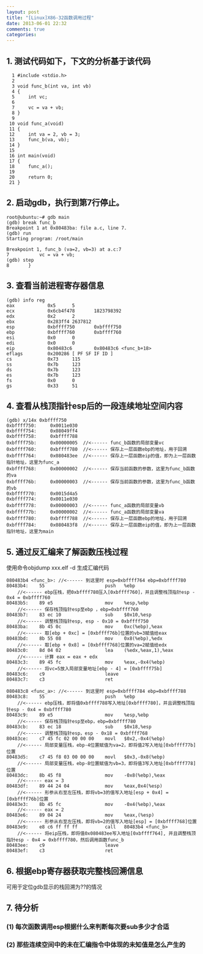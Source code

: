 ```yaml
---
layout: post
title: "[Linux]X86-32函数调用过程"
date: 2013-06-01 22:32
comments: true
categories: 
---
```

## 1. 测试代码如下，下文的分析基于该代码
	  1 #include <stdio.h>
	  2
	  3 void func_b(int va, int vb)
	  4 {
	  5     int vc;
	  6
	  7     vc = va + vb;
	  8 }
	  9
	 10 void func_a(void)
	 11 {
	 12     int va = 2, vb = 3;
	 13     func_b(va, vb);
	 14 }
	 15
	 16 int main(void)
	 17 {
	 18     func_a();
	 19
	 20     return 0;
	 21 }

## 2. 启动gdb，执行到第7行停止。
	root@ubuntu:~# gdb main
	(gdb) break func_b
	Breakpoint 1 at 0x80483ba: file a.c, line 7.
	(gdb) run
	Starting program: /root/main

	Breakpoint 1, func_b (va=2, vb=3) at a.c:7
	7           vc = va + vb;
	(gdb) step
	8       }

## 3. 查看当前进程寄存器信息
	(gdb) info reg  
	eax            0x5      5
	ecx            0x6cb4f478       1823798392
	edx            0x2      2
	ebx            0x283ff4 2637812
	esp            0xbffff750       0xbffff750
	ebp            0xbffff760       0xbffff760
	esi            0x0      0
	edi            0x0      0
	eip            0x80483c6        0x80483c6 <func_b+18>
	eflags         0x200286 [ PF SF IF ID ]
	cs             0x73     115
	ss             0x7b     123
	ds             0x7b     123
	es             0x7b     123
	fs             0x0      0
	gs             0x33     51

## 4. 查看从栈顶指针esp后的一段连续地址空间内容 
	(gdb) x/14x 0xbffff750 
	0xbffff750:     0x0011e030      
	0xbffff754:     0x08049ff4
	0xbffff758:     0xbffff788
	0xbffff75b:     0x00000005  //<------ func_b函数的局部变量vc
	0xbffff760:     0xbffff780  //<------ 保存上一层函数ebp的地址，用于回溯
	0xbffff764:     0x080483ee  //<------ 保存上一层函数eip的值，即为上一层函数指针地址，这里为func_a
	0xbffff768:     0x00000002  //<------ 保存当前函数的参数，这里为func_b函数的va
	0xbffff76b:     0x00000003  //<------ 保存当前函数的参数，这里为func_b函数的vb
	0xbffff770:     0x0015d4a5 
	0xbffff774:     0x0011e030
	0xbffff778:     0x00000003  //<------ func_a函数的局部变量vb
	0xbffff77b:     0x00000002  //<------ func_a函数的局部变量va
	0xbffff780:     0xbffff788  //<------ 保存上一层函数ebp的地址，用于回溯
	0xbffff784:     0x080483f8  //<------ 保存上一层函数eip的值，即为上一层函数指针地址，这里为main

## 5. 通过反汇编来了解函数压栈过程
使用命令objdump xxx.elf -d 生成汇编代码

	080483b4 <func_b>: //<------ 到这里时 esp=0xbffff764 ebp=0xbffff780
	80483b4:	55                   	push   %ebp                   
		//<------ ebp压栈，把0xbffff780压入[0xbffff760]，并且调整栈顶指针esp - 0x4 = 0xbffff760
	80483b5:	89 e5                	mov    %esp,%ebp              
		//<------ 保存栈顶指针esp至ebp ，ebp=0xbffff760
	80483b7:	83 ec 10             	sub    $0x10,%esp             
		//<------ 调整栈顶指针esp, esp - 0x10 = 0xbffff750
	80483ba:	8b 45 0c             	mov    0xc(%ebp),%eax         
		//<------ 取[ebp + 0xc] = [0xbffff76b]位置的vb=3赋值给eax
	80483bd:	8b 55 08             	mov    0x8(%ebp),%edx         
		//<------ 取[ebp + 0x8] = [0xbffff768]位置的va=2赋值给edx
	80483c0:	8d 04 02             	lea    (%edx,%eax,1),%eax     
		//<------ 计算 eax = eax + edx
	80483c3:	89 45 fc             	mov    %eax,-0x4(%ebp)        
		//<------ 将vc=5放入局部变量地址[ebp - 4] = [0xbffff75b]
	80483c6:	c9                   	leave  
	80483c7:	c3                   	ret    

	080483c8 <func_a>: //<------ 到这里时 esp=0xbffff784 ebp=0xbffff788
	80483c8:	55                   	push   %ebp                   
		//<------ ebp压栈，即将值0xbffff788写入地址[0xbffff780]，并且调整栈顶指针esp - 0x4 = 0xbffff780
	80483c9:	89 e5                	mov    %esp,%ebp              
		//<------ 保存栈顶指针esp至ebp，ebp=0xbffff780
	80483cb:	83 ec 18             	sub    $0x18,%esp             
		//<------ 调整栈顶指针esp，esp - 0x18 = 0xbffff768
	80483ce:	c7 45 fc 02 00 00 00 	movl   $0x2,-0x4(%ebp)        
		//<------ 局部变量压栈，ebp-4位置赋值为va=2，即将值2写入地址[0xbffff77b]位置
	80483d5:	c7 45 f8 03 00 00 00 	movl   $0x3,-0x8(%ebp)        
		//<------ 局部变量压栈，ebp-8位置赋值为vb=3，即将值3写入地址[0xbffff778]位置
	80483dc:	8b 45 f8             	mov    -0x8(%ebp),%eax        
		//<------ eax = 3
	80483df:	89 44 24 04          	mov    %eax,0x4(%esp)         
		//<------ 形参从右至左压栈，即将vb=3的值写入地址[esp + 0x4] =[0xbffff76b]位置
	80483e3:	8b 45 fc             	mov    -0x4(%ebp),%eax        
		//<------ eax = 2
	80483e6:	89 04 24             	mov    %eax,(%esp)            
		//<------ 形参从右至左压栈，即将vb=2的值写入地址[esp] = [0xbffff768]位置
	80483e9:	e8 c6 ff ff ff       	call   80483b4 <func_b>       
		//<------ 将eip压栈，即将值0x080483ee写入地址[0xbffff764], 并且调整栈顶指针esp - 0x4 = 0xbffff780，然后调用函数func_b
	80483ee:	c9                   	leave  
	80483ef:	c3                   	ret    

## 6. 根据ebp寄存器获取完整栈回溯信息
可用于定位gdb显示的栈回溯为??的情况
## 7. 待分析
### (1) 每次函数调用esp根据什么来判断每次要sub多少才合适
### (2) 那些连续空间中的未在汇编指令中体现的未知值是怎么产生的
